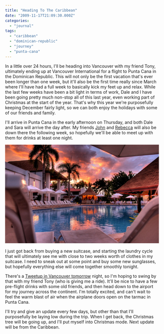 ```yaml
---
title: "Heading To The Caribbean"
date: "2009-11-17T21:09:30.000Z"
categories: 
  - "journal"
tags: 
  - "caribbean"
  - "dominican-republic"
  - "journey"
  - "punta-cana"
---
```


In a little over 24 hours, I'll be heading into Vancouver with my friend Tony, ultimately ending up at Vancouver International for a flight to Punta Cana in the Dominican Republic. This will not only be the first vacation that's ever been longer than one week, but it'll also be the first time really since March where I'll have had a full week to basically kick my feet up and relax. While the last few weeks have been a bit light in terms of work, Dale and I have been going pretty much non-stop all of this last year, even working part of Christmas at the start of the year. That's why this year we're purposefully keeping December fairly light, so we can both enjoy the holidays with some of our friends and family.

I'll arrive in Punta Cana in the early afternoon on Thursday, and both Dale and Sara will arrive the day after. My friends [John](http://www.johnbollwitt.com) and [Rebecca](http://www.miss604.com) will also be down there the following week, so hopefully we'll be able to meet up with them for drinks at least one night.

![](images/1270344623_855c5c83e2_o.jpg)

I just got back from buying a new suitcase, and starting the laundry cycle that will ultimately see me with close to two weeks worth of clothes in my suitcase. I need to sneak out at some point and buy some new sunglasses, but hopefully everything else will come together smoothly tonight.

There's a [Tweetup in Vancouver tomorrow](http://vancouvertweetup.ning.com/events/dip-your-upper-lip-the) night, so I'm hoping to swing by that with my friend Tony (who is giving me a ride). It'll be nice to have a few pre-flight drinks with some old friends, and then head down to the airport for my journey across the continent. I'm totally excited, and can't wait to feel the warm blast of air when the airplane doors open on the tarmac in Punta Cana.

I'll try and give an update every few days, but other than that I'll purposefully be laying low during the trip. When I get back, the Christmas tree will be going up, and I'll put myself into Christmas mode. Next update will be from the Caribbean.

